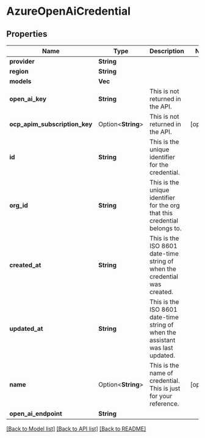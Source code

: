 # AzureOpenAiCredential

## Properties

Name | Type | Description | Notes
------------ | ------------- | ------------- | -------------
**provider** | **String** |  | 
**region** | **String** |  | 
**models** | **Vec<String>** |  | 
**open_ai_key** | **String** | This is not returned in the API. | 
**ocp_apim_subscription_key** | Option<**String**> | This is not returned in the API. | [optional]
**id** | **String** | This is the unique identifier for the credential. | 
**org_id** | **String** | This is the unique identifier for the org that this credential belongs to. | 
**created_at** | **String** | This is the ISO 8601 date-time string of when the credential was created. | 
**updated_at** | **String** | This is the ISO 8601 date-time string of when the assistant was last updated. | 
**name** | Option<**String**> | This is the name of credential. This is just for your reference. | [optional]
**open_ai_endpoint** | **String** |  | 

[[Back to Model list]](../README.md#documentation-for-models) [[Back to API list]](../README.md#documentation-for-api-endpoints) [[Back to README]](../README.md)


